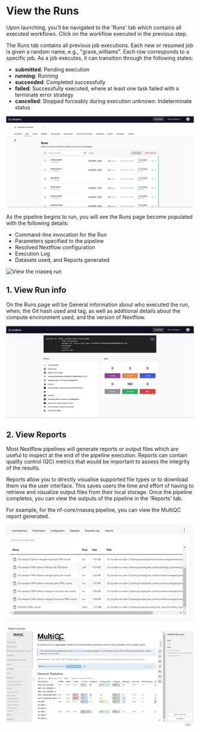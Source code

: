 # View the Runs

Upon launching, you'll be navigated to the 'Runs' tab which contains all executed workflows. Click on the workflow executed in the previous step.

The Runs tab contains all previous job executions. Each new or resumed job is given a random name, e.g., "grave_williams". Each row corresponds to a specific job. As a job executes, it can transition through the following states:

- **submitted**: Pending execution
- **running**: Running
- **succeeded**: Completed successfully
- **failed**: Successfully executed, where at least one task failed with a terminate error strategy
- **cancelled**: Stopped forceably during execution
unknown: Indeterminate status

![Viewing Runs](assets/sp-cloud-view-all-runs.gif)

As the pipeline begins to run, you will see the Runs page become populated with the following details:

- Command-line invocation for the Run
- Parameters specified to the pipeline
- Resolved Nextflow configuration
- Execution Log
- Datasets used, and Reports generated

![View the rnaseq run](assets/sp-cloud-run-info.gif)

## 1. View Run info

On the Runs page will be General information about who executed the run, when, the Git hash used and tag, as well as additional details about the compute environment used, and the version of Nextflow.

![General run information](assets/general-run-details.gif)

## 2. View Reports

Most Nextflow pipelines will generate reports or output files which are useful to inspect at the end of the pipeline execution. Reports can contain quality control (QC) metrics that would be important to assess the integrity of the results.

Reports allow you to directly visualise supported file types or to download them via the user interface. This saves users the time and effort of having to retrieve and visualize output files from their local storage. Once the pipeline completes, you can view the outputs of the pipeline in the 'Reports' tab.

For example, for the nf-core/rnaseq pipeline, you can view the MultiQC report generated.

![Reports tab](assets/reports-tab.png)

![Reports MultiQC preview](assets/reports-preview.png)
